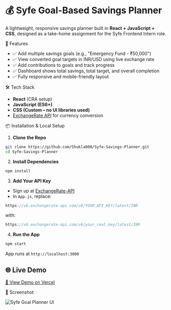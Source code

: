 # 💰 Syfe Goal-Based Savings Planner

A lightweight, responsive savings planner built in **React + JavaScript + CSS**, designed as a take-home assignment for the Syfe Frontend Intern role.



🚀 Features

- ✅ Add multiple savings goals (e.g., "Emergency Fund - ₹50,000")
- ✅ View converted goal targets in INR/USD using live exchange rate
- ✅ Add contributions to goals and track progress
- ✅ Dashboard shows total savings, total target, and overall completion
- ✅ Fully responsive and mobile-friendly layout



 🛠 Tech Stack

- **React** (CRA setup)
- **JavaScript (ES6+)**
- **CSS (Custom – no UI libraries used)**
- [ExchangeRate API](https://app.exchangerate-api.com/) for currency conversion



📦 Installation & Local Setup

1. **Clone the Repo**
```bash
git clone https://github.com/Shukla000/Syfe-Savings-Planner.git
cd Syfe-Savings-Planner
```

2. **Install Dependencies**
```bash
npm install
```

3. **Add Your API Key**
- Sign up at [ExchangeRate-API](https://app.exchangerate-api.com)
- In `App.js`, replace:
```js
https://v6.exchangerate-api.com/v6/YOUR_API_KEY/latest/INR
```
with:
```js
https://v6.exchangerate-api.com/v6/your_real_key/latest/INR
```

4. **Run the App**
```bash
npm start
```

App runs at `http://localhost:3000`


## 🌐 Live Demo
[🔗 View Demo on Vercel](https://syfe-savings-planner-1gzflcs2a-lakshmishree-shuklas-projects.vercel.app)



📸 Screenshot

![Syfe Goal Planner UI](./screenshot.png)




